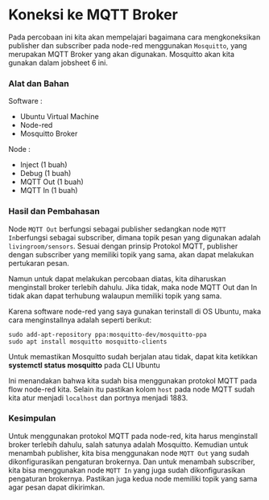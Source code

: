 # Koneksi ke MQTT Broker
Pada percobaan ini kita akan mempelajari bagaimana cara mengkoneksikan publisher dan subscriber pada node-red menggunakan `Mosquitto`, yang merupakan MQTT Broker yang akan digunakan. Mosquitto akan kita gunakan dalam jobsheet 6 ini.

### Alat dan Bahan

Software :

- Ubuntu Virtual Machine
- Node-red
- Mosquitto Broker

Node :
- Inject (1 buah)
- Debug (1 buah)
- MQTT Out (1 buah)
- MQTT In (1 buah)

### Hasil dan Pembahasan

Node `MQTT Out` berfungsi sebagai publisher sedangkan node `MQTT In`berfungsi sebagai subscriber, dimana topik pesan yang digunakan adalah `livingroom/sensors`. Sesuai dengan prinsip Protokol MQTT, publisher dengan subscriber yang memiliki topik yang sama, akan dapat melakukan pertukaran pesan.

Namun untuk dapat melakukan percobaan diatas, kita diharuskan menginstall broker terlebih dahulu. Jika tidak, maka node MQTT Out dan In tidak akan dapat terhubung walaupun memiliki topik yang sama. 

Karena software node-red yang saya gunakan terinstall di OS Ubuntu, maka cara menginstallnya adalah seperti berikut:
```linux
sudo add-apt-repository ppa:mosquitto-dev/mosquitto-ppa
sudo apt install mosquitto mosquitto-clients
```
Untuk memastikan Mosquitto sudah berjalan atau tidak, dapat kita ketikkan **systemctl status mosquitto** pada CLI Ubuntu

Ini menandakan bahwa kita sudah bisa menggunakan protokol MQTT pada flow node-red kita. Selain itu pastikan kolom `host` pada node MQTT sudah kita atur menjadi `localhost` dan portnya menjadi 1883.

### Kesimpulan
Untuk menggunakan protokol MQTT pada node-red, kita harus menginstall broker terlebih dahulu, salah satunya adalah Mosquitto. Kemudian untuk menambah publisher, kita bisa menggunakan node `MQTT Out` yang sudah dikonfigurasikan pengaturan brokernya. Dan untuk menambah subscriber, kita bisa menggunakan node `MQTT In` yang juga sudah dikonfigurasikan pengaturan brokernya. Pastikan juga kedua node memiliki topik yang sama agar pesan dapat dikirimkan.
